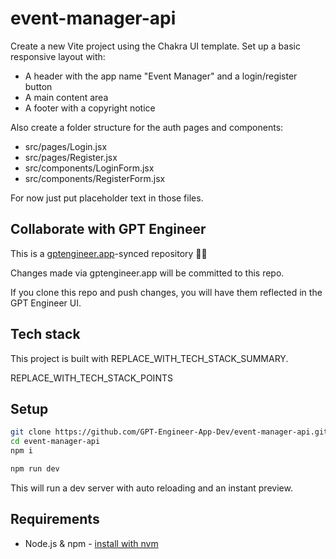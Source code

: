 # event-manager-api

Create a new Vite project using the Chakra UI template. Set up a basic responsive layout with:

- A header with the app name "Event Manager" and a login/register button
- A main content area 
- A footer with a copyright notice

Also create a folder structure for the auth pages and components:

- src/pages/Login.jsx 
- src/pages/Register.jsx
- src/components/LoginForm.jsx
- src/components/RegisterForm.jsx

For now just put placeholder text in those files.

## Collaborate with GPT Engineer

This is a [gptengineer.app](https://gptengineer.app)-synced repository 🌟🤖

Changes made via gptengineer.app will be committed to this repo.

If you clone this repo and push changes, you will have them reflected in the GPT Engineer UI.

## Tech stack

This project is built with REPLACE_WITH_TECH_STACK_SUMMARY.

REPLACE_WITH_TECH_STACK_POINTS

## Setup

```sh
git clone https://github.com/GPT-Engineer-App-Dev/event-manager-api.git
cd event-manager-api
npm i
```

```sh
npm run dev
```

This will run a dev server with auto reloading and an instant preview.

## Requirements

- Node.js & npm - [install with nvm](https://github.com/nvm-sh/nvm#installing-and-updating)
